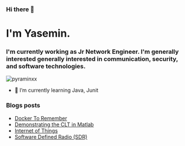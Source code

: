 ### Hi there 👋

<h1> I'm Yasemin.</h1>

<h3>I'm currently working as Jr Network Engineer. I'm generally interested generally interested in communication, security, and software technologies.</h3>

<p><img src="https://github-readme-stats.vercel.app/api/top-langs?username=pyraminxx&show_icons=true&locale=en&layout=compact" alt="pyraminxx" /></p>
<!--
![Top Langs](https://github-readme-stats.vercel.app/api/top-langs/?username=pyraminxx&theme=tokyonight)
-->

- 🌱 I’m currently learning Java, Junit 

### Blogs posts
<!-- BLOG-POST-LIST:START -->
- [Docker To Remember](https://yaseminzeynep.medium.com/docker-to-remember-8ef9bcac477e?source=rss-7ad836f9ecb0------2)
- [Demonstrating the CLT in Matlab](https://yaseminzeynep.medium.com/demonstrating-the-clt-in-matlab-3850cb399a9a?source=rss-7ad836f9ecb0------2)
- [Internet of Things](https://yaseminzeynep.medium.com/internet-of-things-f6f7723ab5ee?source=rss-7ad836f9ecb0------2)
- [Software Defined Radio &lpar;SDR&rpar;](https://yaseminzeynep.medium.com/software-defined-radio-sdr-a753637fc82?source=rss-7ad836f9ecb0------2)
<!-- BLOG-POST-LIST:END -->


<!--
**pyraminxx/pyraminxx** is a ✨ _special_ ✨ repository because its `README.md` (this file) appears on your GitHub profile.

Here are some ideas to get you started:

- 🔭 I’m currently working on ...
- 🌱 I’m currently learning ...
- 👯 I’m looking to collaborate on ...
- 🤔 I’m looking for help with ...
- 💬 Ask me about ...
- 📫 How to reach me: ...
- 😄 Pronouns: ...
- ⚡ Fun fact: ...
-->
